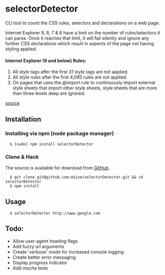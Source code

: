 # selectorDetector

CLI tool to count the CSS rules, selectors and declarations on a web page.

Internet Explorer 9, 8, 7 & 6 have a limit on the number of rules/selectors it can parse. Once it reaches that limit, it will fail silently and ignore any further CSS declarations which result in aspects of the page not having styling applied.

#### Internet Explorer (9 and below) Rules:

1. All style tags after the first 31 style tags are not applied.
2. All style rules after the first 4,095 rules are not applied.
3. On pages that uses the @import rule to continuously import external style sheets that import other style sheets, style sheets that are more than three levels deep are ignored.

[source](http://support.microsoft.com/kb/262161)

## Installation

### Installing via npm (node package manager)
```
  $ [sudo] npm install selectorDetector
```

### Clone & Hack

The source is available for download from [GitHub](https://github.com/okize/selectorDetector).
```
  $ git clone git@github.com:okize/selectorDetector.git && cd selectorDetector
  $ npm install
```

## Usage
```
  $ selectorDetector http://www.google.com
```

## Todo:

* Allow user-agent heading flags
* Add fuzzy url arguments
* Create 'verbose' mode for increased console logging
* Create better error messaging
* Display progress indicator
* Add mocha tests